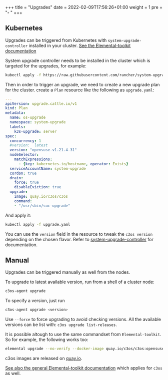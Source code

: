 +++
title = "Upgrades"
date = 2022-02-09T17:56:26+01:00
weight = 1
pre = "<b>- </b>"
+++

## Kubernetes

Upgrades can be triggered from Kubernetes with `system-upgrade-controller` installed in your cluster. [See the Elemental-toolkit documentation](https://rancher.github.io/elemental-toolkit/docs/getting-started/upgrading/#integration-with-system-upgrade-controller)


System upgrade controller needs to be installed in the cluster which is targeted for the upgrades, for example:

```bash
kubectl apply -f https://raw.githubusercontent.com/rancher/system-upgrade-controller/master/manifests/system-upgrade-controller.yaml
```

Then in order to trigger an upgrade, we need to create a new upgrade plan for the cluster. create a `Plan` resource like the following as `upgrade.yaml`:

```yaml
---
apiVersion: upgrade.cattle.io/v1
kind: Plan
metadata:
  name: os-upgrade
  namespace: system-upgrade
  labels:
    k3s-upgrade: server
spec:
  concurrency: 1
  #version:  latest
  version: "opensuse-v1.21.4-31"
  nodeSelector:
    matchExpressions:
      - {key: kubernetes.io/hostname, operator: Exists}
  serviceAccountName: system-upgrade
  cordon: true
  drain:
    force: true
    disableEviction: true
  upgrade:
    image: quay.io/c3os/c3os
    command:
    - "/usr/sbin/suc-upgrade"
```

And apply it:
```bash
kubectl apply -f upgrade.yaml
```

You can use the `version` field in the resource to tweak the `c3os version` depending on the chosen flavor. Refer to [system-upgrade-controller](https://github.com/rancher/system-upgrade-controller) for documentation.

## Manual

Upgrades can be triggered manually as well from the nodes.

To upgrade to latest available version, run from a shell of a cluster node:

```bash
c3os-agent upgrade
```

To specify a version, just run 

```bash
c3os-agent upgrade <version>
```

Use `--force` to force upgrading to avoid checking versions. All the available versions can be list with: `c3os upgrade list-releases`.

It is possible altough to use the same commandset from `Elemental-toolkit`. So for example, the following works too:

```bash
elemental upgrade --no-verify --docker-image quay.io/c3os/c3os:opensuse-v1.21.4-22
```

c3os images are released on [quay.io](https://quay.io/repository/c3os/c3os).

[See also the general Elemental-toolkit documentation](https://rancher.github.io/elemental-toolkit/docs/getting-started/upgrading/#upgrade-to-a-specific-container-image) which applies for `c3os` as well.